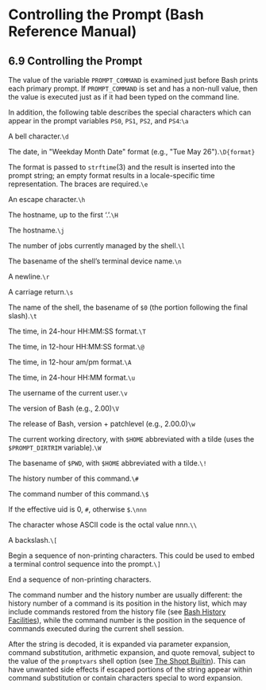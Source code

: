 # Controlling the Prompt \(Bash Reference Manual\)

## 6.9 Controlling the Prompt

The value of the variable `PROMPT_COMMAND` is examined just before Bash prints each primary prompt. If `PROMPT_COMMAND` is set and has a non-null value, then the value is executed just as if it had been typed on the command line.

In addition, the following table describes the special characters which can appear in the prompt variables `PS0`, `PS1`, `PS2`, and `PS4`:`\a`

A bell character.`\d`

The date, in "Weekday Month Date" format \(e.g., "Tue May 26"\).`\D{format}`

The format is passed to `strftime`\(3\) and the result is inserted into the prompt string; an empty format results in a locale-specific time representation. The braces are required.`\e`

An escape character.`\h`

The hostname, up to the first ‘.’.`\H`

The hostname.`\j`

The number of jobs currently managed by the shell.`\l`

The basename of the shell’s terminal device name.`\n`

A newline.`\r`

A carriage return.`\s`

The name of the shell, the basename of `$0` \(the portion following the final slash\).`\t`

The time, in 24-hour HH:MM:SS format.`\T`

The time, in 12-hour HH:MM:SS format.`\@`

The time, in 12-hour am/pm format.`\A`

The time, in 24-hour HH:MM format.`\u`

The username of the current user.`\v`

The version of Bash \(e.g., 2.00\)`\V`

The release of Bash, version + patchlevel \(e.g., 2.00.0\)`\w`

The current working directory, with `$HOME` abbreviated with a tilde \(uses the `$PROMPT_DIRTRIM` variable\).`\W`

The basename of `$PWD`, with `$HOME` abbreviated with a tilde.`\!`

The history number of this command.`\#`

The command number of this command.`\$`

If the effective uid is 0, `#`, otherwise `$`.`\nnn`

The character whose ASCII code is the octal value nnn.`\\`

A backslash.`\[`

Begin a sequence of non-printing characters. This could be used to embed a terminal control sequence into the prompt.`\]`

End a sequence of non-printing characters.

The command number and the history number are usually different: the history number of a command is its position in the history list, which may include commands restored from the history file \(see [Bash History Facilities](bash-history-facilities-bash-reference-manual.md#Bash-History-Facilities)\), while the command number is the position in the sequence of commands executed during the current shell session.

After the string is decoded, it is expanded via parameter expansion, command substitution, arithmetic expansion, and quote removal, subject to the value of the `promptvars` shell option \(see [The Shopt Builtin](the-shopt-builtin-bash-reference-manual.md#The-Shopt-Builtin)\). This can have unwanted side effects if escaped portions of the string appear within command substitution or contain characters special to word expansion.

